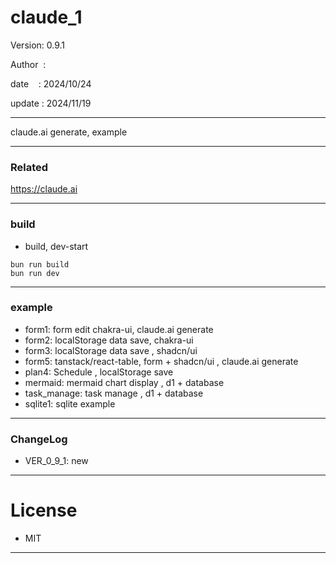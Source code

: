 ﻿# claude_1

 Version: 0.9.1

 Author  :
 
 date    : 2024/10/24

 update : 2024/11/19  

***

claude.ai generate, example

***
### Related

https://claude.ai

***
### build

* build, dev-start

```
bun run build
bun run dev
```

***
### example

* form1: form edit chakra-ui, claude.ai generate
* form2: localStorage data save, chakra-ui
* form3: localStorage  data save , shadcn/ui
* form5: tanstack/react-table, form + shadcn/ui , claude.ai generate
* plan4: Schedule , localStorage save
* mermaid: mermaid chart display , d1 + database
* task_manage: task manage , d1 + database
* sqlite1: sqlite example

***
### ChangeLog

* VER_0_9_1: new

*** 
# License

* MIT

***

